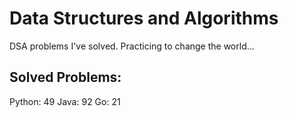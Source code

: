 # Data Structures and Algorithms
DSA problems I've solved. Practicing to change the world...

## Solved Problems:
Python: 49
Java: 92
Go: 21

